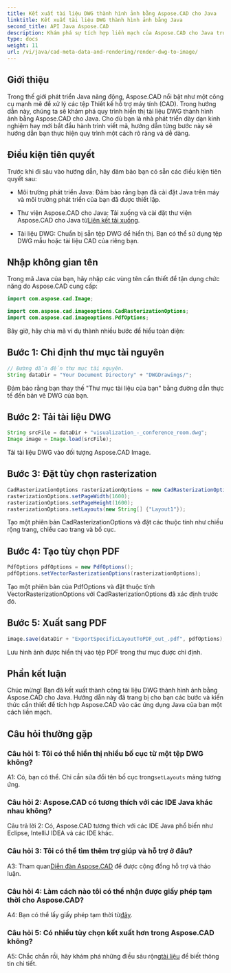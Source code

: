 ```yaml
---
title: Kết xuất tài liệu DWG thành hình ảnh bằng Aspose.CAD cho Java
linktitle: Kết xuất tài liệu DWG thành hình ảnh bằng Java
second_title: API Java Aspose.CAD
description: Khám phá sự tích hợp liền mạch của Aspose.CAD cho Java trong việc hiển thị tài liệu DWG thành hình ảnh. Hãy làm theo hướng dẫn từng bước của chúng tôi để có kết quả hiệu quả.
type: docs
weight: 11
url: /vi/java/cad-meta-data-and-rendering/render-dwg-to-image/
---
```

## Giới thiệu

Trong thế giới phát triển Java năng động, Aspose.CAD nổi bật như một công cụ mạnh mẽ để xử lý các tệp Thiết kế hỗ trợ máy tính (CAD). Trong hướng dẫn này, chúng ta sẽ khám phá quy trình hiển thị tài liệu DWG thành hình ảnh bằng Aspose.CAD cho Java. Cho dù bạn là nhà phát triển dày dạn kinh nghiệm hay mới bắt đầu hành trình viết mã, hướng dẫn từng bước này sẽ hướng dẫn bạn thực hiện quy trình một cách rõ ràng và dễ dàng.

## Điều kiện tiên quyết

Trước khi đi sâu vào hướng dẫn, hãy đảm bảo bạn có sẵn các điều kiện tiên quyết sau:

- Môi trường phát triển Java: Đảm bảo rằng bạn đã cài đặt Java trên máy và môi trường phát triển của bạn đã được thiết lập.

-  Thư viện Aspose.CAD cho Java: Tải xuống và cài đặt thư viện Aspose.CAD cho Java từ[Liên kết tải xuống](https://releases.aspose.com/cad/java/).

- Tài liệu DWG: Chuẩn bị sẵn tệp DWG để hiển thị. Bạn có thể sử dụng tệp DWG mẫu hoặc tài liệu CAD của riêng bạn.

## Nhập không gian tên

Trong mã Java của bạn, hãy nhập các vùng tên cần thiết để tận dụng chức năng do Aspose.CAD cung cấp:

```java
import com.aspose.cad.Image;

import com.aspose.cad.imageoptions.CadRasterizationOptions;
import com.aspose.cad.imageoptions.PdfOptions;
```

Bây giờ, hãy chia mã ví dụ thành nhiều bước để hiểu toàn diện:

## Bước 1: Chỉ định thư mục tài nguyên

```java
// Đường dẫn đến thư mục tài nguyên.
String dataDir = "Your Document Directory" + "DWGDrawings/";
```

Đảm bảo rằng bạn thay thế "Thư mục tài liệu của bạn" bằng đường dẫn thực tế đến bản vẽ DWG của bạn.

## Bước 2: Tải tài liệu DWG

```java
String srcFile = dataDir + "visualization_-_conference_room.dwg";
Image image = Image.load(srcFile);
```

Tải tài liệu DWG vào đối tượng Aspose.CAD Image.

## Bước 3: Đặt tùy chọn rasterization

```java
CadRasterizationOptions rasterizationOptions = new CadRasterizationOptions();
rasterizationOptions.setPageWidth(1600);
rasterizationOptions.setPageHeight(1600);
rasterizationOptions.setLayouts(new String[] {"Layout1"});
```

Tạo một phiên bản CadRasterizationOptions và đặt các thuộc tính như chiều rộng trang, chiều cao trang và bố cục.

## Bước 4: Tạo tùy chọn PDF

```java
PdfOptions pdfOptions = new PdfOptions();
pdfOptions.setVectorRasterizationOptions(rasterizationOptions);
```

Tạo một phiên bản của PdfOptions và đặt thuộc tính VectorRasterizationOptions với CadRasterizationOptions đã xác định trước đó.

## Bước 5: Xuất sang PDF

```java
image.save(dataDir + "ExportSpecificLayoutToPDF_out_.pdf", pdfOptions);
```

Lưu hình ảnh được hiển thị vào tệp PDF trong thư mục được chỉ định.

## Phần kết luận

Chúc mừng! Bạn đã kết xuất thành công tài liệu DWG thành hình ảnh bằng Aspose.CAD cho Java. Hướng dẫn này đã trang bị cho bạn các bước và kiến thức cần thiết để tích hợp Aspose.CAD vào các ứng dụng Java của bạn một cách liền mạch.

## Câu hỏi thường gặp

### Câu hỏi 1: Tôi có thể hiển thị nhiều bố cục từ một tệp DWG không?

 A1: Có, bạn có thể. Chỉ cần sửa đổi tên bố cục trong`setLayouts` mảng tương ứng.

### Câu hỏi 2: Aspose.CAD có tương thích với các IDE Java khác nhau không?

Câu trả lời 2: Có, Aspose.CAD tương thích với các IDE Java phổ biến như Eclipse, IntelliJ IDEA và các IDE khác.

### Câu hỏi 3: Tôi có thể tìm thêm trợ giúp và hỗ trợ ở đâu?

 A3: Tham quan[Diễn đàn Aspose.CAD](https://forum.aspose.com/c/cad/19) để được cộng đồng hỗ trợ và thảo luận.

### Câu hỏi 4: Làm cách nào tôi có thể nhận được giấy phép tạm thời cho Aspose.CAD?

 A4: Bạn có thể lấy giấy phép tạm thời từ[đây](https://purchase.aspose.com/temporary-license/).

### Câu hỏi 5: Có nhiều tùy chọn kết xuất hơn trong Aspose.CAD không?

 A5: Chắc chắn rồi, hãy khám phá những điều sâu rộng[tài liệu](https://reference.aspose.com/cad/java/) để biết thông tin chi tiết.